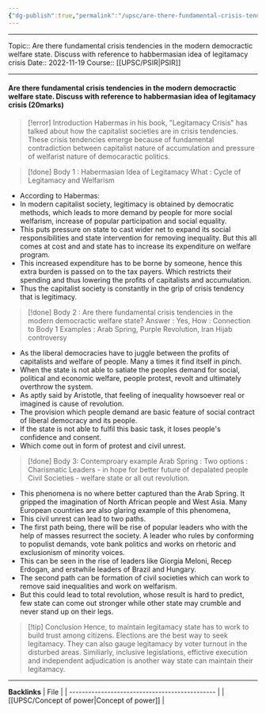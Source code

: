 ```yaml
---
{"dg-publish":true,"permalink":"/upsc/are-there-fundamental-crisis-tendencies-in-the-modern-democractic-welfare-state-discuss-with-reference-to-habbermasian-idea-of-legitamacy-crisis/"}
---
```


----
Topic:: Are there fundamental crisis tendencies in the modern democractic welfare state. Discuss  with reference to habbermasian idea of legitamacy crisis
Date:: 2022-11-19
Course:: [[UPSC/PSIR\|PSIR]] 

----
#### Are there fundamental crisis tendencies in the modern democractic welfare state. Discuss with reference to habbermasian idea of legitamacy crisis (20marks)

>[!error] Introduction
>  Habermas in his book, "Legitamacy Crisis" has talked about how the capitalist societies are in crisis tendencies. These crisis tendencies emerge  because of fundamental contradiction between capitalist nature of accumulation and pressure of  welfarist nature of democaractic politics.
>  


>[!done] Body 1 :  Habermasian Idea of Legitamacy 
>What :  Cycle of Legitamacy and Welfarism 

- According to Habermas: 
- In modern capitalist society, legitimacy is obtained by democratic methods, which leads to more demand by people for more social welfarism, increase of popular participation and social equality. 
- This puts pressure on state to cast wider net to expand its social responsibilities and state intervention for removing inequality. But this all comes at cost and and state has to increase its expenditure on welfare program.
- This increased expenditure has to be borne by someone, hence this extra burden is passed on to the tax payers. Which restricts their spending and thus lowering the profits of capitalists and accumulation. 
- Thus the capitalist society is constantly in the grip of crisis tendency that is legitimacy.


>[!done] Body 2 : Are there fundamental crisis tendencies in the modern democractic welfare state? 
>Answer : Yes,
>How : Connection to Body 1 
>Examples : Arab Spring, Purple Revolution, Iran Hijab controversy 

- As the liberal democracies have to juggle between the profits of capitalists and welfare of people. Many a times it find itself in pinch. 
- When the state is not able to satiate the peoples demand for social, political and economic welfare, people protest, revolt and ultimately overthrow the system.
- As aptly said by Aristotle,  that feeling of inequality howsoever real or imagined is cause of revolution. 
- The provision which people demand are basic feature of social contract of liberal democracy and its people. 
- If the state is not able to fulfil this basic task, it loses people's confidence and consent. 
- Which come out in form of protest and civil unrest. 

> [!done] Body 3: Contemproary example
>  Arab Spring : 
>  Two options : 
>  	Charismatic Leaders - in  hope for better future of depalated people
>  	Civil Societies - welfare state or all out revolution. 

- This phenomena is no where better captured than the Arab Spring. It gripped the imagination of North African people and West Asia. Many European countries are also glaring example of this phenomena, 
- This civil unrest can lead to two paths. 
- The first path being, there will be rise of popular leaders who with the help of masses resurrect the society. A leader who rules by conforming to populist demands, vote bank politics and works on rhetoric and exclusionism of minority voices. 
- This can be seen in the rise of leaders like Giorgia Meloni, Recep Erdogan, and erstwhile leaders of Brazil and Hungary. 
- The second path can be formation of civil societies which can work to remove said inequalities and work on welfarism. 
- But this could lead to total revolution, whose result is hard to predict, few state can come out stronger while other state may crumble and never stand up on their legs. 

>[!tip] Conclusion 
>Hence, to maintain legitamacy state has to work to build trust among citizens.  Elections are the best way to seek legitamacy. They can also gauge legitamacy by voter turnout in the disturbed areas. 
>Similiarly, inclusive legislations, effictive execution and independent adjudication is another way state can maintain their legitamacy. 







---
**Backlinks**
| File                                           |
| ---------------------------------------------- |
| [[UPSC/Concept of power\|Concept of power]] |



